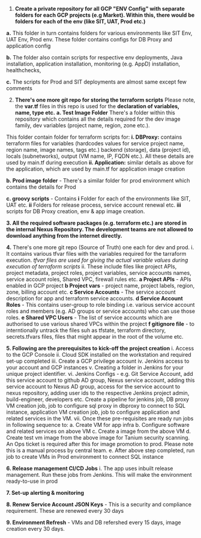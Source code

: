 1. **Create a private repository for all GCP "ENV Config" with separate folders for each GCP projects (e.g Market). Within this, there would be folders for each of the env (like SIT, UAT, Prod etc.)**

**a.** This folder in turn contains folders for various environments like SIT Env, UAT Env, Prod env. These folder contains configs for DB Proxy and application config

**b.** The folder also contain scripts for respective env deployments, Java installation, application installation, monitoring (e.g. AppD) installation, healthchecks,

**c.** The scripts for Prod and SIT deployments are almost same except few comments
        		    

2. **There's one more git repo for storing the terraform scripts**
   Please note, the **var.tf** files in this repo is used for the **declaration of variables, name, type etc.**
**a. Test Image Folder** There's a folder within this repository which contains all the details required for the dev image family, dev variables (project name, region, zone etc.).
 
This folder contain folder for terraform scripts for:
	**i. DBProxy:** contains terraform files for variables (hardcodes values for service project name, region name, image names, tags etc.) backend (storage), data (project id), locals (subnetworks), output (VM name, IP, FQDN etc.). All these details are used by main.tf during execution
	**ii. Application:** similar details as above for the application, which are used by main.tf for application image creation

**b. Prod image folder** - There's a similar folder for prod environment which contains the details for Prod

**c. groovy scripts** - Contains
	**i** Folder for each of the environments like SIT, UAT etc.
   	**ii** Folders for release process, service account renewal etc.
   	**iii** scripts for DB Proxy creation, env & app image creation.   
 

 
**3. All the required software packages (e.g. terraform etc.) are stored in the internal Nexus Repository. The development teams are not allowed to download anything from the internet directly.**

**4.** There's one more git repo (Source of Truth) one each for dev and prod.
i. It contains various tfvar files with the variables required for the tarraform execution. *tfvar files are used for giving the actual variable values during execution of terraform scripts* 
ii. These include files like project APIs, project metadata, project roles, project variables, service accounts names, service account roles, Shared VPC, firewall rules etc.
	**a Project APIs** - APIs enabled in GCP project
 	**b Project vars** - project name, project labels, region, zone, billing account etc.
  	**c Service Accounts** -  The service account description for app and terraform service accounts. 
   	**d Service Account Roles** - This contains user-group to role binding i.e. various service account roles and members (e.g. AD groups or service accounts) who can use those roles.
    	**e Shared VPC Users** - The list of service accounts which are authorised to use various shared VPCs within the project
     	**f gitignore file** - to interntionally untrack the files suh as tfstate, terraform directory, secrets.tfvars files, files that might appear in the root of the volume etc.
      
**5. Following are the prerequisites to kick-off the project creation**
	i. Access to the GCP Console
 	ii. Cloud SDK installed on the workstation and required set-up completed
  	iii. Create a GCP privilege account
   	iv. Jenkins access to your account and GCP instances
       	v. Creating a folder in Jenkins for your unique project identifier.
	vi. Jenkins Configs - e.g. Git Service Account, add this service account to github AD group, Nexus service account, adding this service account to Nexus AD group, access for the service account to nexus repository, adding user ids to the respective Jenkins project admin, build-engineer, developers etc. Create a pipeline for jenkins job, DB proxy VM creation job, job to configure sql proxy in dbproxy to connect to SQL instance, application VM  creation job, job to configure application and related services in the VM.
 	vii. Once these pre-requisites are ready run jobs in following sequence to:
  		a. Create VM for app infra
    		b. Configure software and related services on above VM
      		c. Create a image from the above VM
		d. Create test vm image from the above image for Tanium security scanning. An Ops ticket is required after this for image promotion to prod. Please note this is a manual process by central team.
  		e. After above step completed, run job to create VMs in Prod environment to connect SQL instance

**6. Release management CI/CD Jobs**
	i. The app uses inbuilt release management. Run these jobs from Jenkins. This will make the environment ready-to-use in prod

**7. Set-up alerting & monitoring** 
 
**8. Renew Service Account JSON Keys** - This is a security and compliance requirement. These are renewed every 30 days  

**9. Environment Refresh** - VMs and DB refershed every 15 days, image creation every 30 days. 
